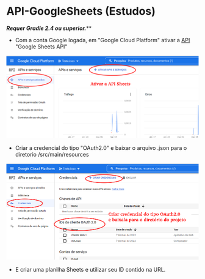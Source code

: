 # API-GoogleSheets (Estudos) 

*****Requer Gradle 2.4 ou superior.*******


* Com a conta Google logada, em "Google Cloud Platform" ativar a  [API](https://console.cloud.google.com/apis/dashboard)  "Google Sheets API"


![alt text](https://github.com/JoaoNeto4/API-GoogleSheets/blob/master/img/apiGoogleFim.png)

* Criar a credencial do tipo "OAuth2.0" e baixar o arquivo .json para o diretorio /src/main/resources

![alt text](https://github.com/JoaoNeto4/API-GoogleSheets/blob/master/img/api2Fim.png)


* E criar uma planilha Sheets e utilizar seu ID contido na URL. 
